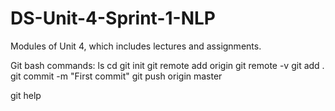 # DS-Unit-4-Sprint-1-NLP

Modules of Unit 4, which includes lectures and assignments.


Git bash commands:
ls
cd
git init
git remote add origin <gitLink>
git remote -v
git add .
git commit -m "First commit"
git push origin master
  
git help
